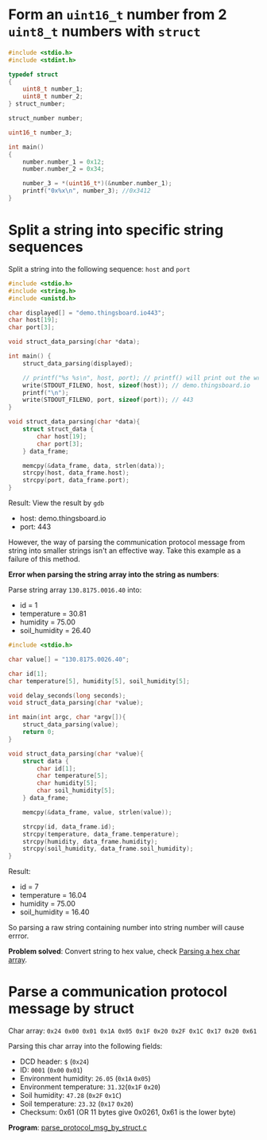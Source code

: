 # Form an ``uint16_t`` number from 2 ``uint8_t`` numbers with ``struct``

```c
#include <stdio.h>
#include <stdint.h>

typedef struct
{
	uint8_t number_1;
	uint8_t number_2;
} struct_number;

struct_number number;

uint16_t number_3;

int main()
{
	number.number_1 = 0x12;
	number.number_2 = 0x34;

	number_3 = *(uint16_t*)(&number.number_1);
	printf("0x%x\n", number_3); //0x3412
}
```
# Split a string into specific string sequences

Split a string into the following sequence: ``host`` and ``port``

```c
#include <stdio.h>
#include <string.h>
#include <unistd.h>

char displayed[] = "demo.thingsboard.io443";
char host[19];
char port[3];

void struct_data_parsing(char *data);

int main() {
	struct_data_parsing(displayed);

    // printf("%s %s\n", host, port); // printf() will print out the wrong string
    write(STDOUT_FILENO, host, sizeof(host)); // demo.thingsboard.io
    printf("\n");
    write(STDOUT_FILENO, port, sizeof(port)); // 443
} 

void struct_data_parsing(char *data){
    struct struct_data {
        char host[19];
        char port[3];
    } data_frame;

    memcpy(&data_frame, data, strlen(data));
    strcpy(host, data_frame.host);
    strcpy(port, data_frame.port);
}
```

Result: View the result by ``gdb``

* host: demo.thingsboard.io
* port: 443

However, the way of parsing the communication protocol message from string into smaller strings isn't an effective way. Take this example as a failure of this method.

**Error when parsing the string array into the string as numbers**:

Parse string array ``130.8175.0016.40`` into:

* id = 1
* temperature = 30.81
* humidity = 75.00
* soil_humidity = 26.40

```c
#include <stdio.h>

char value[] = "130.8175.0026.40";

char id[1];
char temperature[5], humidity[5], soil_humidity[5];

void delay_seconds(long seconds);
void struct_data_parsing(char *value);

int main(int argc, char *argv[]){
    struct_data_parsing(value);	
	return 0;
}

void struct_data_parsing(char *value){
    struct data {
		char id[1];
		char temperature[5]; 
		char humidity[5];
		char soil_humidity[5];
    } data_frame;

    memcpy(&data_frame, value, strlen(value));

	strcpy(id, data_frame.id);
    strcpy(temperature, data_frame.temperature);
	strcpy(humidity, data_frame.humidity);
	strcpy(soil_humidity, data_frame.soil_humidity);
}
```

Result:

* id = 7
* temperature = 16.04
* humidity = 75.00
* soil_humidity = 16.40

So parsing a raw string containing number into string number will cause errror.

**Problem solved**: Convert string to hex value, check [Parsing a hex char array](#parsing-a-hex-char-array).

# Parse a communication protocol message by struct

Char array: ``0x24 0x00 0x01 0x1A 0x05 0x1F 0x20 0x2F 0x1C 0x17 0x20 0x61``

Parsing this char array into the following fields:

* DCD header: ``$`` (``0x24``)
* ID: ``0001`` (``0x00`` ``0x01``)
* Environment humidity: ``26.05`` (``0x1A`` ``0x05``)
* Environment temperature: ``31.32``(``0x1F`` ``0x20``)
* Soil humidity: ``47.28`` (``0x2F`` ``0x1C``)
* Soil temperature: ``23.32`` (``0x17`` ``0x20``)
* Checksum: 0x61 (OR 11 bytes give 0x0261, 0x61 is the lower byte)

**Program**: [parse_protocol_msg_by_struct.c](../src/parse_protocol_msg_by_struct.c)
